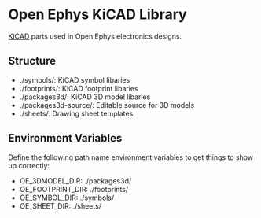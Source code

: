 # Open Ephys KiCAD Library
[KiCAD](https://www.kicad.org/) parts used in Open Ephys electronics designs.

## Structure
- ./symbols/: KiCAD symbol libaries
- ./footprints/: KiCAD footprint libaries
- ./packages3d/: KiCAD 3D model libaries
- ./packages3d-source/: Editable source for 3D models
- ./sheets/: Drawing sheet templates

## Environment Variables
Define the following path name environment variables to get things to show up correctly:

- OE_3DMODEL_DIR: ./packages3d/	
- OE_FOOTPRINT_DIR: ./footprints/
- OE_SYMBOL_DIR: ./symbols/
- OE_SHEET_DIR: ./sheets/